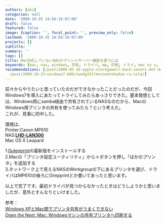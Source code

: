 ```yaml
---
authors: [aki]
categories: null
date: '2009-10-25 14:56:16-07:00'
draft: false
featured: false
image: {caption: '', focal_point: '', preview_only: false}
lastmod: '2009-10-25 14:56:16-07:00'
projects: []
subtitle: ''
summary: ''
tags: []
title: Mac対応していないNASのプリントサーバー機能を使うには
keywords: [mac, nas, windows, 共有, ドライバ, mp, 印刷, トライ, mac os x, canon]
recommendations: [/post/2009-05-16-apple-storegawell-back-soonni-dot-dot-dot/, /post/2009-05-31-linkstationnowebakusesutosimplify-music-2-at-iphone/,
  /post/2009-10-23-windows7-64bitwodg33tlmninantokadao-ru-sita/]
---
```


前々からやりたいと思っていたのだができなかったことだったのだが、今回Windows7を導入にあたってトライしてみたらあっさりできた。基本発想としては、Windows用にsamba経由で共有されているNASなのだから、MacのWindows用プリンタの共有を使ってみたら？という考えだ。  
これが、見事に的中した。

環境は、  
Printer:Canon MP610  
NAS:[**LHD-LAN300**](http://www.logitec.co.jp/products/nas/lhdlan.html)  
Mac OS X  Leopard

1.[Gutenprint](http://gimp-print.sourceforge.net/MacOSX.php)の最新版をインストールする  
2.Macの「プリンタ設定ユーティリティ」から＋ボタンを押し「ほかのプリンタ」を追加する  
3.ネットワーク上で見えるNASのWorkgroupの下にあるプリンタを選び、ドライバはMP610の後ろにGimpprintとか書いてあったと思います。

以上で完了です。最初ドライバが見つからなかったときはどうしようかと思いましたが、意外とすんなりといけました。

参考：  
[Windows XPとMac間でプリンタ共有がうまくできない](http://ziddy.japan.zdnet.com/qa4596446.html)  
[Open the Next: Mac: Windowsマシンの共有プリンタへ印刷する](http://blog.manabii.info/2006/02/mac-windows.html)